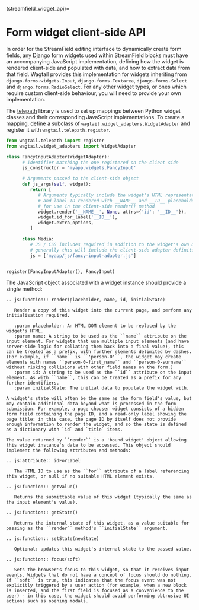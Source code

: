 (streamfield_widget_api)=

# Form widget client-side API

In order for the StreamField editing interface to dynamically create form fields, any Django form widgets used within StreamField blocks must have an accompanying JavaScript implementation, defining how the widget is rendered client-side and populated with data, and how to extract data from that field. Wagtail provides this implementation for widgets inheriting from `django.forms.widgets.Input`, `django.forms.Textarea`, `django.forms.Select` and `django.forms.RadioSelect`. For any other widget types, or ones which require custom client-side behaviour, you will need to provide your own implementation.

The [telepath](https://wagtail.github.io/telepath/) library is used to set up mappings between Python widget classes and their corresponding JavaScript implementations. To create a mapping, define a subclass of `wagtail.widget_adapters.WidgetAdapter` and register it with `wagtail.telepath.register`.

```python
from wagtail.telepath import register
from wagtail.widget_adapters import WidgetAdapter

class FancyInputAdapter(WidgetAdapter):
      # Identifier matching the one registered on the client side
      js_constructor = 'myapp.widgets.FancyInput'

      # Arguments passed to the client-side object
      def js_args(self, widget):
         return [
            # Arguments typically include the widget's HTML representation
            # and label ID rendered with __NAME__ and __ID__ placeholders,
            # for use in the client-side render() method
            widget.render('__NAME__', None, attrs={'id': '__ID__'}),
            widget.id_for_label('__ID__'),
            widget.extra_options,
         ]

      class Media:
         # JS / CSS includes required in addition to the widget's own media;
         # generally this will include the client-side adapter definition
         js = ['myapp/js/fancy-input-adapter.js']


register(FancyInputAdapter(), FancyInput)
```

The JavaScript object associated with a widget instance should provide a single method:

```{eval-rst}
.. js:function:: render(placeholder, name, id, initialState)

   Render a copy of this widget into the current page, and perform any initialisation required.

   :param placeholder: An HTML DOM element to be replaced by the widget's HTML.
   :param name: A string to be used as the ``name`` attribute on the input element. For widgets that use multiple input elements (and have server-side logic for collating them back into a final value), this can be treated as a prefix, with further elements delimited by dashes. (For example, if ``name`` is ``'person-0'``, the widget may create elements with names ``person-0-first_name`` and ``person-0-surname`` without risking collisions with other field names on the form.)
   :param id: A string to be used as the ``id`` attribute on the input element. As with ``name``, this can be treated as a prefix for any further identifiers.
   :param initialState: The initial data to populate the widget with.

A widget's state will often be the same as the form field's value, but may contain additional data beyond what is processed in the form submission. For example, a page chooser widget consists of a hidden form field containing the page ID, and a read-only label showing the page title: in this case, the page ID by itself does not provide enough information to render the widget, and so the state is defined as a dictionary with `id` and `title` items.

The value returned by ``render`` is a 'bound widget' object allowing this widget instance's data to be accessed. This object should implement the following attributes and methods:

.. js:attribute:: idForLabel

   The HTML ID to use as the ``for`` attribute of a label referencing this widget, or null if no suitable HTML element exists.

.. js:function:: getValue()

   Returns the submittable value of this widget (typically the same as the input element's value).

.. js:function:: getState()

   Returns the internal state of this widget, as a value suitable for passing as the ``render`` method's ``initialState`` argument.

.. js:function:: setState(newState)

   Optional: updates this widget's internal state to the passed value.

.. js:function:: focus(soft)

   Sets the browser's focus to this widget, so that it receives input events. Widgets that do not have a concept of focus should do nothing. If ``soft`` is true, this indicates that the focus event was not explicitly triggered by a user action (for example, when a new block is inserted, and the first field is focused as a convenience to the user) - in this case, the widget should avoid performing obtrusive UI actions such as opening modals.
```

